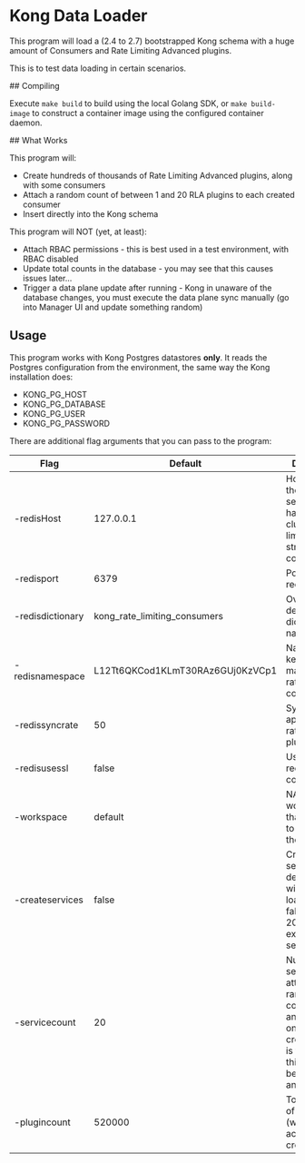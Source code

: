 # Kong Data Loader

This program will load a (2.4 to 2.7) bootstrapped Kong schema with a huge amount of Consumers
and Rate Limiting Advanced plugins.

This is to test data loading in certain scenarios.

## Compiling

Execute `make build` to build using the local Golang SDK, or `make build-image` to construct a
container image using the configured container daemon.

## What Works

This program will:

* Create hundreds of thousands of Rate Limiting Advanced plugins, along with some consumers
* Attach a random count of between 1 and 20 RLA plugins to each created consumer
* Insert directly into the Kong schema

This program will NOT (yet, at least):
* Attach RBAC permissions - this is best used in a test environment, with RBAC disabled
* Update total counts in the database - you may see that this causes issues later...
* Trigger a data plane update after running - Kong in unaware of the database changes, you must execute the data plane sync manually (go into Manager UI and update something random)

## Usage

This program works with Kong Postgres datastores **only**.
It reads the Postgres configuration from the environment, the same way the Kong installation does:

* KONG_PG_HOST
* KONG_PG_DATABASE
* KONG_PG_USER
* KONG_PG_PASSWORD

There are additional flag arguments that you can pass to the program:

| Flag | Default | Description |
| ---- | ------- | ----------- |
| -redisHost | 127.0.0.1 | Hostname of the redis server that will handle the cluster rate limiting strategy counters |
| -redisport | 6379 | Port for the redis server |
| -redisdictionary | kong_rate_limiting_consumers | Override the default dictionary name for redis |
| -redisnamespace | L12Tt6QKCod1KLmT30RAz6GUj0KzVCp1 | Namespace key that will maange the rate limiting counters |
| -redissyncrate | 50 | Sync rate to apply to each rate limiting plugin |
| -redisusessl | false | Use SSL for redis connection |
| -workspace | default | NAME of the workspace that you want to create all the objects in |
| -createservices | false | Creates new services for dedicated use with this data loader, leaving false will use 20 random existing services |
| -servicecount | 20 | Number of services to attach the random consumers and plugins onto, if -createservices is true then this many will be created and used |
| -plugincount | 520000 | Total number of plugins (within 20 accuracy) to create |
